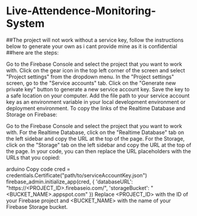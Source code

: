 # Live-Attendence-Monitoring-System
##The project will not work without a service key, follow the instructions below to generate your own as i cant provide mine as it is confidential
##here are the steps:

Go to the Firebase Console and select the project that you want to work with.
Click on the gear icon in the top left corner of the screen and select "Project settings" from the dropdown menu.
In the "Project settings" screen, go to the "Service accounts" tab.
Click on the "Generate new private key" button to generate a new service account key.
Save the key to a safe location on your computer.
Add the file path to your service account key as an environment variable in your local development environment or deployment environment.
To copy the links of the Realtime Database and Storage on Firebase:

Go to the Firebase Console and select the project that you want to work with.
For the Realtime Database, click on the "Realtime Database" tab on the left sidebar and copy the URL at the top of the page.
For the Storage, click on the "Storage" tab on the left sidebar and copy the URL at the top of the page.
In your code, you can then replace the URL placeholders with the URLs that you copied:

arduino
Copy code
cred = credentials.Certificate("path/to/serviceAccountKey.json")
firebase_admin.initialize_app(cred, {
    'databaseURL': "https://<PROJECT_ID>.firebaseio.com/",
    'storageBucket': "<BUCKET_NAME>.appspot.com"
})
Replace <PROJECT_ID> with the ID of your Firebase project and <BUCKET_NAME> with the name of your Firebase Storage bucket.
